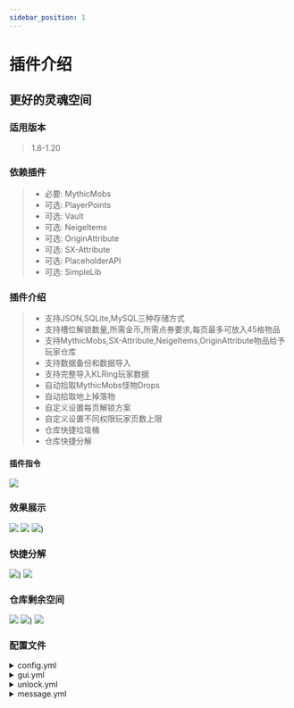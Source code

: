 ```yaml
---
sidebar_position: 1
---
```


# 插件介绍

## 更好的灵魂空间

### **适用版本**

> 1.8-1.20

### **依赖插件**

> - 必要: MythicMobs
> - 可选: PlayerPoints
> - 可选: Vault
> - 可选: NeigeItems
> - 可选: OriginAttribute
> - 可选: SX-Attribute
> - 可选: PlaceholderAPI
> - 可选: SimpleLib

### **插件介绍**

> - 支持JSON,SQLite,MySQL三种存储方式
> - 支持槽位解锁数量,所需金币,所需点券要求,每页最多可放入45格物品
> - 支持MythicMobs,SX-Attribute,NeigeItems,OriginAttribute物品给予玩家仓库
> - 支持数据备份和数据导入
> - 支持完整导入KLRing玩家数据
> - 自动拾取MythicMobs怪物Drops
> - 自动拾取地上掉落物
> - 自定义设置每页解锁方案
> - 自定义设置不同权限玩家页数上限
> - 仓库快捷垃圾桶
> - 仓库快捷分解

#### 插件指令

![](img/插件指令.png)

### **效果展示**

![](img/效果展示1.png)
![](img/效果展示2.png)
![](img/效果展示3.png))

### **快捷分解**

![](img/快捷分解.png))
![](img/分解详情.png)

### **仓库剩余空间**

![](img/仓库充足.png)
![](img/仓库过半.png))
![](img/仓库已满.png)

### **配置文件**

<details>
<summary>config.yml</summary>

  ```yaml
# 您的授权码
code: "IKUN-JNTM-SZ666-SUSHAN"
database:
  # 存储方式 JSON,SQLITE,MYSQL
  type: JSON
  # 数据文件存储路径(不需要勿使用该参数)
  # path: "plugins/SpaceRingPlus2/data"

  # 数据库
  mysql:
    host: localhost
    port: 3306
    user: root
    password: root
    database: minecraft
# 该配置只生效于srg give,不生效srp give
give:
  # 给予默认倍率
  default: 1
  # 给予倍率配置，格式: 权限节点:倍率
  # 同时拥有多个权限将不叠加,优先生效第一个
  permission:
    "vip.vip1": 2
# 备份
backup:
  # 备份间隔,支持单位: d,h,m,s
  # 例如: 1h30m
  period: 8h
  # 保留备份文件数量
  reserve: 100
spacePage:
  # 不同点击方式放入和取出的数量
  # 填9999这样的大值可以实现全部存入或者是全部取出
  # 鼠标左键
  left_click: 1
  # 鼠标右键
  right_click: 64
  # Shift + 鼠标左键键
  shift_left_click: 9999
  # Shift + 鼠标右键
  shift_right_click: 9999
# 空间戒指
ring:
  material: SLIME_BALL
  name: "§e空间戒指"
  lore:
    - "§c§m                       "
    - "§7点 击 打开空间默认页"
    - "§7Shift + 右键打开首页"
    - "§7Shift + 左键切换模式"
    - "§c§m                       "
    - "%state%自动拾取"
  enable: "§a已开启"
  disable: "§c已关闭"
  # 是否允许丢弃
  drop: false
  ```

</details>


<details>
<summary>gui.yml</summary>

  ```yaml
  HomePage:
  Title: "§c§l灵魂空间"
  enough:
    Name: "§a仓库 %pageNum% (%use%/%volume%)"
    Id: 160
    Data: 5
    Lore:
      - "§f当前空位充足"
  some:
    Name: "§e仓库 %pageNum% (%use%/%volume%)"
    Id: 160
    Data: 1
    Lore:
      - "§f当前仓库还有一些空位"
  full:
    Name: "§c仓库 %pageNum% (%use%/%volume%)"
    Id: 160
    Data: 14
    Lore:
      - "§f当前仓库已没有空位！"
  SpacePage:
    Title: "§c§l仓库 §a第§e%pageNum%§a页"
    # 自定义按钮,支持以下变量+PAPI变量
    # 本页已用空间 %use%
    # 本页剩余空间 %volume%
    # 解锁所需材料 %material%
    # 解锁材料数量 %amount%
    # 解锁所需金币 %money%
    # 解锁所需点券 %point%
    # 每次解锁格数 %unlock%
    # 本页堆叠上限 %stack%
    Custom:
      # 可以按照该模板自行添加修改
      intro:
        Id: 54
        Data: 0
        Name: "§e当前容量: §f%use%/%volume%"
        Lore:
          - "§a解锁材料: §e%material%§fX%amount%"
          - "§a解锁金币: §f%money%"
          - "§a解锁点券: §f%point%"
          - "§a解锁格数: §f%unlock%"
          - "§a堆叠上限: §f%stack%"
          - "§f"
          - "§a单击左键 §f存入/取出 §a1个"
          - "§a单击右键 §f存入/取出 §a64个"
          - "§a单击+SHIFT §f存入/取出 §a全部"
        # 按钮位置不要填灵魂空间存储区域，否则会出问题
        Index: 49
          # 后台执行指令
        # Commands:
        # 默认后台执行
        # - "msg %player_name% 点击1成功"
        # 玩家执行
        # - "player:msg %player_name% 点击1成功"
        # OP执行
        # - "op:msg %player_name% 点击1功"
    # 魂珠增加的lore
    Item:
      Lore:
        - " "
        - "§a数量: §e%amount%"
    Trash:
      Id: 327
      Data: 0
      Name: "§2§l灵魂空间 - §c§l垃圾桶"
      Lore:
        - "§c点击切换至垃圾桶页面"
      Index: 50
      Title: "§c§l垃圾桶"
    # 未解锁
    Lock:
      Name: "§c未解锁"
      Id: 160
      Data: 15
      Lore:
        - "§f点击解锁"
      Index: 8
    # 上一页
    PageUp:
      Name: "§f上一页"
      Id: 262
      Data: 0
      Lore:
        - "§a点击打开上一页"
    # 下一页
    PageDown:
      Name: "§f下一页"
      Id: 262
      Data: 0
      Lore:
        - "§a点击打开下一页"

  ```

</details>

<details>
<summary>unlock.yml</summary>

  ```yaml
homePage:
# 使用该功能后玩家默认仓库为9页
# 格式仓库页数大小: 权限
# 仓库大小应为9的倍数,最大54
# 需要开启该功能把以下注释删掉即可
# 18: "srp.page.18"
# 27: "srp.page.27"
# 36: "srp.page.36"
# 45: "srp.page.45"
# 54: "srp.page.54"

# 解锁方案
unlockSlot:
  # 默认所有页面的解锁配置
  default:
    # 默认容量
    size: 0
    # 每次解锁的格子数
    unlock: 9
    # 物品堆叠上限, 0为不限制
    stack: 0
    # 解锁材料,填写mm物品名
    # 所需前置 MythicMobs
    # 留空则不需要解锁材料, 正确："" 错误: " "
    material: "解锁材料"
    # 所需解锁材料的数量
    amount: 1
    # 解锁所需点券,填0则不需要
    # 所需前置 PlayerPoints
    point: 100
    # 解锁所需金币,填0则不需要
    # 所需前置 Vault
    money: 100
  # 第一页解锁配置,配置第二页第三页同理
  1:
    size: 9
    unlock: 9
    stack: 0
    material: "解锁材料"
    amount: 1
    point: 100
    money: 100
  ```

</details>



<details>
<summary>message.yml</summary>

  ```yaml
prefix: "§8[§c系统§8] "
reload: "§a配置文件重载成功"
permission_false: "§a您的权限不够"
param_false: "§a参数不完整"
online_false: "§a玩家 §e{0} §a不在线"
player_null: "§a请输入玩家名."
exists_false: "§a文件 §e{0} §a不存在"
look_warn: "§a如果玩家在其它子服在线,本次操作若修改玩家数据将无效"
next_page_false: "§a这已经是最后一页了"
unlock_true: "§a解锁成功."
add_full: "§a空间已满,请解锁更多的槽位"
add_page: "§a请到第 §e{0} §a页存储该物品"
item_false: "§a该物品不能放入空间内"
item_stack_limit: "§a该物品的存储数量已上限"
ring_give_true: "§a空间戒指已给予玩家 §e{0}"
ring_enable_true: "§a空间戒指拾取模式: §e已开启"
ring_enable_false: "§a空间戒指拾取模式: §c已关闭"
ring_drop_false: "§a空间戒指拾禁止丢弃"
ring_inv_false: "§a空间戒指拾禁止放入"
unlock_material_null: "§a解锁材料 §e{0} §a设置不正确,请联系服务器管理员解决"
unlock_material_false: "§a您没有足够的解锁材料 {0}"
unlock_money_false: "§a解锁该槽位需要 §e{0} §a金币"
unlock_point_false: "§a解锁该槽位需要 §e{0} §a点券"
space_add_true: "§a物品 §e{0}§fX{1} §a已进入灵魂空间第§e {2} §a页"
space_add_false: "§a灵魂空间已满,物品 §e{0}§fX{1} §a已进入背包"
inventory_add_true: "§a物品 §e{0}§fX{1} §a已进入背包"
backup_ing: "§a数据正在备份中..."
backup_true: "§a数据备份完成,备份文件 §e{0}"
import_ing: "§a备份 §e{0} §a正在导入中..."
import_true: "§a备份导入完成"
give_type_false: "§a给予类型不正确"
give_item_null: "§a物品 §e{0} §a不存在"
give_ni_null: "§a服务器没有所需依赖 §eNeigeItems"
give_mm_null: "§a服务器没有所需依赖 §eMythicMobs"
give_sx_null: "§a服务器没有所需依赖 §eSX-Attribute"
give_oa_null: "§a服务器没有所需依赖 §eOriginAttribute"
import_klring_exists_false: "§a请将§e plugins/KLRing/data/soul-space §a下的数据文件放入 §e{0}"
import_klring_exists_error: "§a目录 §e{0} §a为空"
decompose_unlock_false: "§a请返回仓库页面解锁槽位"
decompose_null: "§a此物品无法分解"
decompose_disable: "§a服务器未开启分解功能"
  ```

</details>
